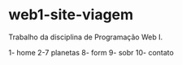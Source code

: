 # web1-site-viagem
Trabalho da disciplina de Programação Web I.

1- home
2-7 planetas
8- form
9- sobr
10- contato